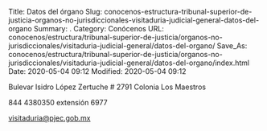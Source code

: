 Title: Datos del órgano
Slug: conocenos-estructura-tribunal-superior-de-justicia-organos-no-jurisdiccionales-visitaduria-judicial-general-datos-del-organo
Summary: .
Category: Conócenos
URL: conocenos/estructura/tribunal-superior-de-justicia/organos-no-jurisdiccionales/visitaduria-judicial-general/datos-del-organo/
Save_As: conocenos/estructura/tribunal-superior-de-justicia/organos-no-jurisdiccionales/visitaduria-judicial-general/datos-del-organo/index.html
Date: 2020-05-04 09:12
Modified: 2020-05-04 09:12



Bulevar Isidro López Zertuche # 2791
Colonia Los Maestros

844 4380350 extensión 6977

visitaduria@pjec.gob.mx



